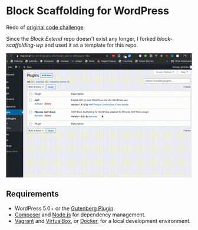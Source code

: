 # Block Scaffolding for WordPress

Redo of [original code challenge](https://docs.google.com/document/d/17IqqQH4y4V6DBArLGMKZR-lnS8UxIE_SWI_0KQ1eBUg/edit).

Since the *Block Extend* repo doesn't exist any longer, I forked *_block-scaffolding-wp_* and used it as a template for this repo. 

![PBrocks Code Challenge](https://github.com/pbrocks/pbrocks-amp-block/blob/master/images/xwp-code-challenge.gif?raw=true)

## Requirements

- WordPress 5.0+ or the [Gutenberg Plugin](https://wordpress.org/plugins/gutenberg/).
- [Composer](https://getcomposer.org) and [Node.js](https://nodejs.org) for dependency management.
- [Vagrant](https://www.vagrantup.com) and [VirtualBox](https://www.virtualbox.org), or [Docker](https://docs.docker.com/install/), for a local development environment.
